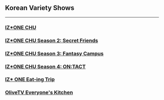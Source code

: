 ## Korean Variety Shows
* * *
<h3><a href="./md/kr variety/izone chu/izone chu.html">IZ*ONE CHU</a></h3>
<h3><a href="./md/kr variety/izone chu/izone chu s2.html">IZ*ONE CHU Season 2: Secret Friends</a></h3>
<h3><a href="./md/kr variety/izone chu/izone chu s3.html">IZ*ONE CHU Season 3: Fantasy Campus</a></h3>
<h3><a href="./md/kr variety/izone chu/izone chu s4.html">IZ*ONE CHU Season 4: ON:TACT</a></h3>
<h3><a href="./md/kr variety/izone eat-ing trip.html">IZ* ONE Eat-ing Trip</a></h3>
<h3><a href="./md/kr variety/everyone's kitchen/everyone's kitchen.md">OliveTV Everyone's Kitchen</a></h3>

